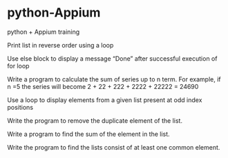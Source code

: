 # python-Appium
python + Appium training

Print list in reverse order using a loop

Use else block to display a message “Done” after successful execution of for loop

Write a program to calculate the sum of series up to n term. For example, if n =5 the series will become 2 + 22 + 222 + 2222 + 22222 = 24690

Use a loop to display elements from a given list present at odd index positions


Write the program to remove the duplicate element of the list.

Write a program to find the sum of the element in the list.

Write the program to find the lists consist of at least one common element.



